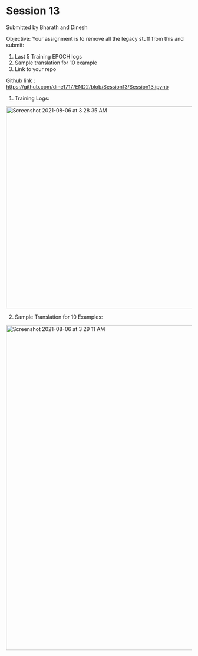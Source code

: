 # Session 13 

Submitted by Bharath and Dinesh 

Objective: Your assignment is to remove all the legacy stuff from this and submit:

1. Last 5 Training EPOCH logs
2. Sample translation for 10 example
3. Link to your repo


  Github link : https://github.com/dine1717/END2/blob/Session13/Session13.ipynb

1. Training Logs:

  <img width="547" alt="Screenshot 2021-08-06 at 3 28 35 AM" src="https://user-images.githubusercontent.com/73247157/128426631-553fa8cb-b894-4f29-a17f-1a05aa2d1eb5.png">

2. Sample Translation for 10 Examples:

<img width="880" alt="Screenshot 2021-08-06 at 3 29 11 AM" src="https://user-images.githubusercontent.com/73247157/128426688-a674400c-f839-45a1-976b-eed7d1908bf2.png">





